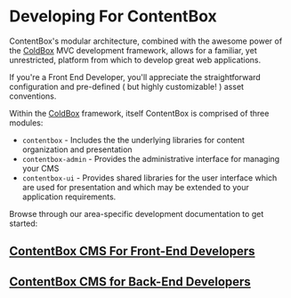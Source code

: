 # Developing For ContentBox

ContentBox's modular architecture, combined with the awesome power of the [ColdBox](https://www.ortussolutions.com/products/coldbox) MVC development framework, allows for a familiar, yet unrestricted, platform from which to develop great web applications.

If you're a Front End Developer, you'll appreciate the straightforward configuration and pre-defined \( but highly customizable! \) asset conventions.

Within the [ColdBox](https://www.ortussolutions.com/products/coldbox) framework, itself ContentBox is comprised of three modules:

* `contentbox` - Includes the the underlying libraries for content organization and presentation
* `contentbox-admin` - Provides the administrative interface for managing your CMS
* `contentbox-ui` - Provides shared libraries for the user interface which are used for presentation and which may be extended to your application requirements.

Browse through our area-specific development documentation to get started:

## [ContentBox CMS For Front-End Developers](https://contentbox.ortusbooks.com/developing/developing-for-contentbox/front-end-development)

## [ContentBox CMS for Back-End Developers](https://contentbox.ortusbooks.com/developing/developing-for-contentbox/back-end-development)

